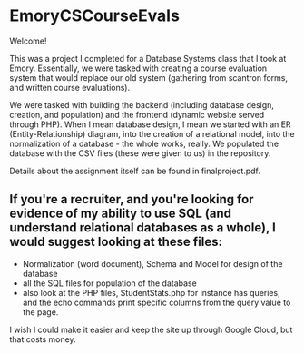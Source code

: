 # EmoryCSCourseEvals

Welcome!

This was a project I completed for a Database Systems class that I took at Emory. Essentially, we were tasked with creating a course evaluation system that would replace our old system (gathering from scantron forms, and written course evaluations).

We were tasked with building the backend (including database design, creation, and population) and the frontend (dynamic website served through PHP). When I mean database design, I mean we started with an ER (Entity-Relationship) diagram, into the creation of a relational model, into the normalization of a database - the whole works, really. We populated the database with the CSV files (these were given to us) in the repository.

Details about the assignment itself can be found in finalproject.pdf.

If you're a recruiter, and you're looking for evidence of my ability to use SQL (and understand relational databases as a whole), I would suggest looking at these files:
- 
- Normalization (word document), Schema and Model for design of the database
- all the SQL files for population of the database
- also look at the PHP files, StudentStats.php for instance has queries, and the echo commands print specific columns from the query value to the page.

I wish I could make it easier and keep the site up through Google Cloud, but that costs money.

